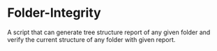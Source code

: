 # Folder-Integrity
A script that can generate tree structure report of any given folder and verify the current structure of any folder with given report.
